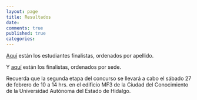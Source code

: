 ```yaml
---
layout: page
title: Resultados
date:  
comments: true
published: true
categories: 
---
```


[Aquí](https://github.com/rvf0068/pagina-olimpiada/raw/gh-pages/pdfs/Finalistas_por_apellido.pdf?raw=true) están los estudiantes finalistas,
ordenados por apellido.

Y [aquí](https://github.com/rvf0068/pagina-olimpiada/raw/gh-pages/pdfs/Finalistas_por_sede.pdf?raw=true) están los finalistas, ordenados por sede. 

Recuerda que la segunda etapa del concurso se llevará a cabo el sábado
27 de febrero de 10 a 14 hrs. en el edificio MF3 de la Ciudad del
Conocimiento de la Universidad Autónoma del Estado de Hidalgo.
